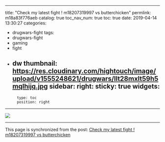 
---
title: "Check my latest fight ! m18207319997 vs butterchicken"
permlink: m18a83f776aeb
catalog: true
toc_nav_num: true
toc: true
date: 2019-04-14 13:30:27
categories:
- drugwars-fight
tags:
- drugwars-fight
- gaming
- fight
- dw
thumbnail: https://res.cloudinary.com/hightouch/image/upload/v1555248621/drugwars/llt28mxlt59h5mqlhijq.jpg
sidebar:
    right:
        sticky: true
widgets:
    -
        type: toc
        position: right
---


<a href="https://drugwars.io/i/m18207319997"><img src="https://res.cloudinary.com/hightouch/image/upload/v1555248621/drugwars/llt28mxlt59h5mqlhijq.jpg"></a>

- - -

This page is synchronized from the post: [Check my latest fight ! m18207319997 vs butterchicken](https://steemit.com/@m18207319997/m18a83f776aeb)
